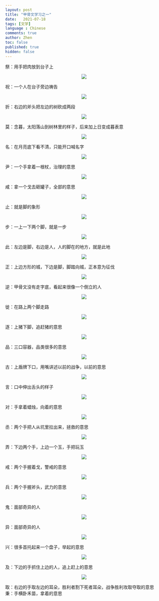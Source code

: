 ```yaml
---
layout: post
title: "甲骨文学习之一"
date:   2021-07-18
tags: [文学]
language : Chinese
comments: true
author: Zhen
toc: false
published: true
hidden: false
---
```

祭：用手把肉放到台子上
<p align="center"> <img src="{{ site.imageurl }}/甲骨文学习1.png"> </p> 
祝：一个人在台子旁边祷告
<p align="center"> <img src="{{ site.imageurl }}/甲骨文学习2.png"> </p> 
折：右边的斧头把左边的树砍成两段
<p align="center"> <img src="{{ site.imageurl }}/甲骨文学习3.png"> </p> 
莫：念暮，太阳落山到树林里的样子，后来加上日变成暮表意
<p align="center"> <img src="{{ site.imageurl }}/甲骨文学习4.png"> </p> 
名：在月亮底下看不清，只能开口喊名字
<p align="center"> <img src="{{ site.imageurl }}/甲骨文学习5.png"> </p> 
尹：一个手拿着一根杖，治理的意思
<p align="center"> <img src="{{ site.imageurl }}/甲骨文学习6.png"> </p> 
咸：拿一个戈去砸罐子，全部的意思
<p align="center"> <img src="{{ site.imageurl }}/甲骨文学习7.png"> </p> 
止：就是脚的象形
<p align="center"> <img src="{{ site.imageurl }}/甲骨文学习8.png"> </p> 
步：一上一下两个脚，就是一步
<p align="center"> <img src="{{ site.imageurl }}/甲骨文学习9.png"> </p> 
此：左边是脚，右边是人，人的脚在的地方，就是此地
<p align="center"> <img src="{{ site.imageurl }}/甲骨文学习10.png"> </p> 
正：上边方形的城，下边是脚，脚踏向城，正本意为征伐
<p align="center"> <img src="{{ site.imageurl }}/甲骨文学习11.png"> </p> 
逆：甲骨文没有走字底，看起来很像一个倒立的人
<p align="center"> <img src="{{ site.imageurl }}/甲骨文学习12.png"> </p> 
徙：在路上两个脚走路
<p align="center"> <img src="{{ site.imageurl }}/甲骨文学习13.png"> </p> 
逐：上猪下脚，追赶猪的意思
<p align="center"> <img src="{{ site.imageurl }}/甲骨文学习14.png"> </p> 
品：三口容器，品类很多的意思
<p align="center"> <img src="{{ site.imageurl }}/甲骨文学习15.png"> </p> 
古：上盾牌下口，用嘴讲述以前的战争，以前的意思
<p align="center"> <img src="{{ site.imageurl }}/甲骨文学习16.png"> </p> 
言：口中伸出舌头的样子
<p align="center"> <img src="{{ site.imageurl }}/甲骨文学习17.png"> </p> 
对：手拿着蜡烛，向着的意思
<p align="center"> <img src="{{ site.imageurl }}/甲骨文学习18.png"> </p> 
丞：两个手把人从坑里拉出来，拯救的意思
<p align="center"> <img src="{{ site.imageurl }}/甲骨文学习19.png"> </p> 
弄：下边两个手，上边一个玉，手把玩玉
<p align="center"> <img src="{{ site.imageurl }}/甲骨文学习20.png"> </p> 
戒：两个手握着戈，警戒的意思
<p align="center"> <img src="{{ site.imageurl }}/甲骨文学习21.png"> </p> 
兵：两个手握斧头，武力的意思
<p align="center"> <img src="{{ site.imageurl }}/甲骨文学习22.png"> </p> 
鬼：面部奇异的人
<p align="center"> <img src="{{ site.imageurl }}/甲骨文学习23.png"> </p> 
异：面部奇异的人
<p align="center"> <img src="{{ site.imageurl }}/甲骨文学习24.png"> </p> 
兴：很多首托起来一个盘子，举起的意思
<p align="center"> <img src="{{ site.imageurl }}/甲骨文学习25.png"> </p> 
及：下边的手抓住上边的人，追上赶上的意思
<p align="center"> <img src="{{ site.imageurl }}/甲骨文学习26.png"> </p> 
取：右边的手取左边的耳朵，胜利者割下死者耳朵，战争胜利攻取夺取的意思
秉：手横卧禾苗，拿着的意思









<!--stackedit_data:
eyJoaXN0b3J5IjpbLTIxNDU4MTgxMDksLTg2ODM5NTU4MywtNT
U1MDY5ODczLC04MjU0NDk3NDEsLTE2NjQyOTkwNjQsLTI4MDAz
NzMyOCwtMzI5MDQ1MDQzLC04MzY0MTQ0ODYsMTU2Njc1Nzg3MV
19
-->